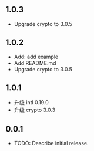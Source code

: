 ## 1.0.3
* Upgrade crypto to 3.0.5

## 1.0.2
* Add: add example
* Add README.md
* Upgrade crypto to 3.0.5

## 1.0.1
* 升级 intl 0.19.0
* 升级 crypto 3.0.3

## 0.0.1

* TODO: Describe initial release.

